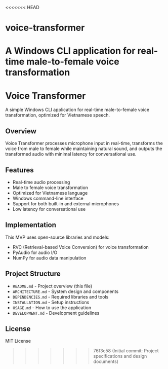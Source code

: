 <<<<<<< HEAD
# voice-transformer
A Windows CLI application for real-time male-to-female voice transformation
=======
# Voice Transformer

A simple Windows CLI application for real-time male-to-female voice transformation, optimized for Vietnamese speech.

## Overview

Voice Transformer processes microphone input in real-time, transforms the voice from male to female while maintaining natural sound, and outputs the transformed audio with minimal latency for conversational use.

## Features

- Real-time audio processing
- Male to female voice transformation
- Optimized for Vietnamese language
- Windows command-line interface
- Support for both built-in and external microphones
- Low latency for conversational use

## Implementation

This MVP uses open-source libraries and models:
- RVC (Retrieval-based Voice Conversion) for voice transformation
- PyAudio for audio I/O
- NumPy for audio data manipulation

## Project Structure

- `README.md` - Project overview (this file)
- `ARCHITECTURE.md` - System design and components
- `DEPENDENCIES.md` - Required libraries and tools
- `INSTALLATION.md` - Setup instructions
- `USAGE.md` - How to use the application
- `DEVELOPMENT.md` - Development guidelines

## License

MIT License 
>>>>>>> 76f3c58 (Initial commit: Project specifications and design documents)
